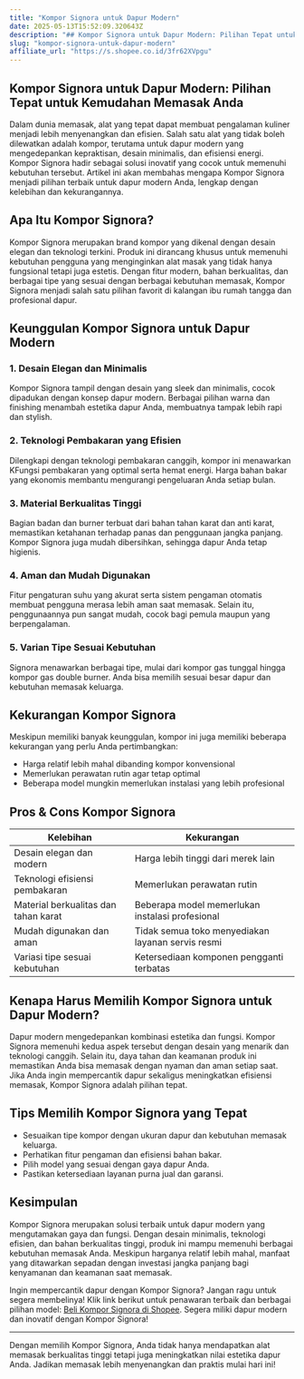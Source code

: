```yaml
---
title: "Kompor Signora untuk Dapur Modern"
date: 2025-05-13T15:52:09.320643Z
description: "## Kompor Signora untuk Dapur Modern: Pilihan Tepat untuk Kemudahan Memasak Anda..."
slug: "kompor-signora-untuk-dapur-modern"
affiliate_url: "https://s.shopee.co.id/3fr62XVpgu"
---
```

## Kompor Signora untuk Dapur Modern: Pilihan Tepat untuk Kemudahan Memasak Anda

Dalam dunia memasak, alat yang tepat dapat membuat pengalaman kuliner menjadi lebih menyenangkan dan efisien. Salah satu alat yang tidak boleh dilewatkan adalah kompor, terutama untuk dapur modern yang mengedepankan kepraktisan, desain minimalis, dan efisiensi energi. Kompor Signora hadir sebagai solusi inovatif yang cocok untuk memenuhi kebutuhan tersebut. Artikel ini akan membahas mengapa Kompor Signora menjadi pilihan terbaik untuk dapur modern Anda, lengkap dengan kelebihan dan kekurangannya.

## Apa Itu Kompor Signora?

Kompor Signora merupakan brand kompor yang dikenal dengan desain elegan dan teknologi terkini. Produk ini dirancang khusus untuk memenuhi kebutuhan pengguna yang menginginkan alat masak yang tidak hanya fungsional tetapi juga estetis. Dengan fitur modern, bahan berkualitas, dan berbagai tipe yang sesuai dengan berbagai kebutuhan memasak, Kompor Signora menjadi salah satu pilihan favorit di kalangan ibu rumah tangga dan profesional dapur.

## Keunggulan Kompor Signora untuk Dapur Modern

### 1. Desain Elegan dan Minimalis
Kompor Signora tampil dengan desain yang sleek dan minimalis, cocok dipadukan dengan konsep dapur modern. Berbagai pilihan warna dan finishing menambah estetika dapur Anda, membuatnya tampak lebih rapi dan stylish.

### 2. Teknologi Pembakaran yang Efisien
Dilengkapi dengan teknologi pembakaran canggih, kompor ini menawarkan KFungsi pembakaran yang optimal serta hemat energi. Harga bahan bakar yang ekonomis membantu mengurangi pengeluaran Anda setiap bulan.

### 3. Material Berkualitas Tinggi
Bagian badan dan burner terbuat dari bahan tahan karat dan anti karat, memastikan ketahanan terhadap panas dan penggunaan jangka panjang. Kompor Signora juga mudah dibersihkan, sehingga dapur Anda tetap higienis.

### 4. Aman dan Mudah Digunakan
Fitur pengaturan suhu yang akurat serta sistem pengaman otomatis membuat pengguna merasa lebih aman saat memasak. Selain itu, penggunaannya pun sangat mudah, cocok bagi pemula maupun yang berpengalaman.

### 5. Varian Tipe Sesuai Kebutuhan
Signora menawarkan berbagai tipe, mulai dari kompor gas tunggal hingga kompor gas double burner. Anda bisa memilih sesuai besar dapur dan kebutuhan memasak keluarga.

## Kekurangan Kompor Signora

Meskipun memiliki banyak keunggulan, kompor ini juga memiliki beberapa kekurangan yang perlu Anda pertimbangkan:

- Harga relatif lebih mahal dibanding kompor konvensional
- Memerlukan perawatan rutin agar tetap optimal
- Beberapa model mungkin memerlukan instalasi yang lebih profesional

## Pros & Cons Kompor Signora

| Kelebihan | Kekurangan |
| --- | --- |
| Desain elegan dan modern | Harga lebih tinggi dari merek lain |
| Teknologi efisiensi pembakaran | Memerlukan perawatan rutin |
| Material berkualitas dan tahan karat | Beberapa model memerlukan instalasi profesional |
| Mudah digunakan dan aman | Tidak semua toko menyediakan layanan servis resmi |
| Variasi tipe sesuai kebutuhan | Ketersediaan komponen pengganti terbatas |

## Kenapa Harus Memilih Kompor Signora untuk Dapur Modern?

Dapur modern mengedepankan kombinasi estetika dan fungsi. Kompor Signora memenuhi kedua aspek tersebut dengan desain yang menarik dan teknologi canggih. Selain itu, daya tahan dan keamanan produk ini memastikan Anda bisa memasak dengan nyaman dan aman setiap saat. Jika Anda ingin mempercantik dapur sekaligus meningkatkan efisiensi memasak, Kompor Signora adalah pilihan tepat.

## Tips Memilih Kompor Signora yang Tepat

- Sesuaikan tipe kompor dengan ukuran dapur dan kebutuhan memasak keluarga.
- Perhatikan fitur pengaman dan efisiensi bahan bakar.
- Pilih model yang sesuai dengan gaya dapur Anda.
- Pastikan ketersediaan layanan purna jual dan garansi.

## Kesimpulan

Kompor Signora merupakan solusi terbaik untuk dapur modern yang mengutamakan gaya dan fungsi. Dengan desain minimalis, teknologi efisien, dan bahan berkualitas tinggi, produk ini mampu memenuhi berbagai kebutuhan memasak Anda. Meskipun harganya relatif lebih mahal, manfaat yang ditawarkan sepadan dengan investasi jangka panjang bagi kenyamanan dan keamanan saat memasak.

Ingin mempercantik dapur dengan Kompor Signora? Jangan ragu untuk segera membelinya! Klik link berikut untuk penawaran terbaik dan berbagai pilihan model: [Beli Kompor Signora di Shopee](https://s.shopee.co.id/3fr62XVpgu). Segera miliki dapur modern dan inovatif dengan Kompor Signora!

---

Dengan memilih Kompor Signora, Anda tidak hanya mendapatkan alat memasak berkualitas tinggi tetapi juga meningkatkan nilai estetika dapur Anda. Jadikan memasak lebih menyenangkan dan praktis mulai hari ini!